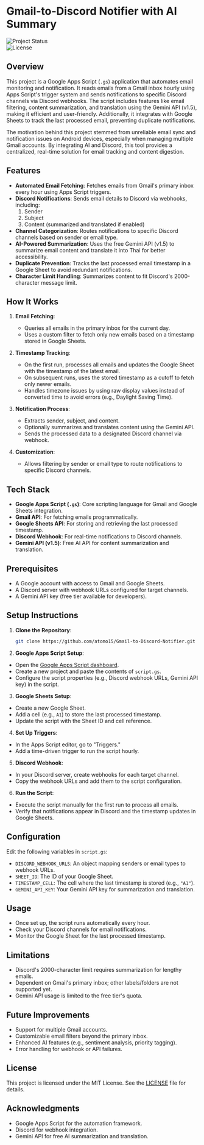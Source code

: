 # Gmail-to-Discord Notifier with AI Summary

![Project Status](https://img.shields.io/badge/status-active-brightgreen)  
![License](https://img.shields.io/badge/license-MIT-blue)

## Overview

This project is a Google Apps Script (`.gs`) application that automates email monitoring and notification. It reads emails from a Gmail inbox hourly using Apps Script's trigger system and sends notifications to specific Discord channels via Discord webhooks. The script includes features like email filtering, content summarization, and translation using the Gemini API (v1.5), making it efficient and user-friendly. Additionally, it integrates with Google Sheets to track the last processed email, preventing duplicate notifications.

The motivation behind this project stemmed from unreliable email sync and notification issues on Android devices, especially when managing multiple Gmail accounts. By integrating AI and Discord, this tool provides a centralized, real-time solution for email tracking and content digestion.

## Features

- **Automated Email Fetching**: Fetches emails from Gmail's primary inbox every hour using Apps Script triggers.
- **Discord Notifications**: Sends email details to Discord via webhooks, including:
  1. Sender
  2. Subject
  3. Content (summarized and translated if enabled)
- **Channel Categorization**: Routes notifications to specific Discord channels based on sender or email type.
- **AI-Powered Summarization**: Uses the free Gemini API (v1.5) to summarize email content and translate it into Thai for better accessibility.
- **Duplicate Prevention**: Tracks the last processed email timestamp in a Google Sheet to avoid redundant notifications.
- **Character Limit Handling**: Summarizes content to fit Discord's 2000-character message limit.

## How It Works

1. **Email Fetching**:
   - Queries all emails in the primary inbox for the current day.
   - Uses a custom filter to fetch only new emails based on a timestamp stored in Google Sheets.

2. **Timestamp Tracking**:
   - On the first run, processes all emails and updates the Google Sheet with the timestamp of the latest email.
   - On subsequent runs, uses the stored timestamp as a cutoff to fetch only newer emails.
   - Handles timezone issues by using raw display values instead of converted time to avoid errors (e.g., Daylight Saving Time).

3. **Notification Process**:
   - Extracts sender, subject, and content.
   - Optionally summarizes and translates content using the Gemini API.
   - Sends the processed data to a designated Discord channel via webhook.

4. **Customization**:
   - Allows filtering by sender or email type to route notifications to specific Discord channels.

## Tech Stack

- **Google Apps Script (`.gs`)**: Core scripting language for Gmail and Google Sheets integration.
- **Gmail API**: For fetching emails programmatically.
- **Google Sheets API**: For storing and retrieving the last processed timestamp.
- **Discord Webhook**: For real-time notifications to Discord channels.
- **Gemini API (v1.5)**: Free AI API for content summarization and translation.

## Prerequisites

- A Google account with access to Gmail and Google Sheets.
- A Discord server with webhook URLs configured for target channels.
- A Gemini API key (free tier available for developers).

## Setup Instructions

1. **Clone the Repository**:

   ```bash
   git clone https://github.com/atomo15/Gmail-to-Discord-Notifier.git
   ```
2. **Google Apps Script Setup**:
   
- Open the [Google Apps Script dashboard](https://script.google.com/).
- Create a new project and paste the contents of `script.gs`.
- Configure the script properties (e.g., Discord webhook URLs, Gemini API key) in the script.

3. **Google Sheets Setup**:

- Create a new Google Sheet.
- Add a cell (e.g., `A1`) to store the last processed timestamp.
- Update the script with the Sheet ID and cell reference.

4. **Set Up Triggers**:

- In the Apps Script editor, go to "Triggers."
- Add a time-driven trigger to run the script hourly.

5. **Discord Webhook**:

- In your Discord server, create webhooks for each target channel.
- Copy the webhook URLs and add them to the script configuration.

6. **Run the Script**:

- Execute the script manually for the first run to process all emails.
- Verify that notifications appear in Discord and the timestamp updates in Google Sheets.

## Configuration

Edit the following variables in `script.gs`:

- `DISCORD_WEBHOOK_URLS`: An object mapping senders or email types to webhook URLs.
- `SHEET_ID`: The ID of your Google Sheet.
- `TIMESTAMP_CELL`: The cell where the last timestamp is stored (e.g., `"A1"`).
- `GEMINI_API_KEY`: Your Gemini API key for summarization and translation.

## Usage

- Once set up, the script runs automatically every hour.
- Check your Discord channels for email notifications.
- Monitor the Google Sheet for the last processed timestamp.

## Limitations

- Discord's 2000-character limit requires summarization for lengthy emails.
- Dependent on Gmail's primary inbox; other labels/folders are not supported yet.
- Gemini API usage is limited to the free tier's quota.

## Future Improvements

- Support for multiple Gmail accounts.
- Customizable email filters beyond the primary inbox.
- Enhanced AI features (e.g., sentiment analysis, priority tagging).
- Error handling for webhook or API failures.

## License

This project is licensed under the MIT License. See the [LICENSE](LICENSE) file for details.

## Acknowledgments

- Google Apps Script for the automation framework.
- Discord for webhook integration.
- Gemini API for free AI summarization and translation.
